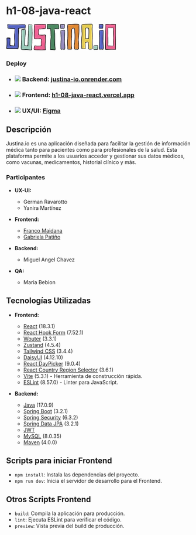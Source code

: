 # h1-08-java-react
![Justina.io Logo](https://raw.githubusercontent.com/No-Country-simulation/h1-08-java-react/dev-maidana/client/public/logo.webp)

### Deploy
- ### <img src="https://img.icons8.com/ios-filled/50/000000/server.png" height="18px"/> Backend: [justina-io.onrender.com](https://justina-io.onrender.com/)
- ### <img src="https://img.icons8.com/color/48/000000/react-native.png" height="18px"/> Frontend: [h1-08-java-react.vercel.app](https://h1-08-java-react.vercel.app/)
- ### <img height="18px" src="https://img.icons8.com/color/344/figma--v1.png"/> UX/UI: [Figma](https://www.figma.com/design/Igq2YAq8wpZzn7Wy6Vlsv0/Justina.io-MVP?node-id=6222-7899&t=FBSHZJrFd4AW4m1D-1)


## Descripción
Justina.io es una aplicación diseñada para facilitar la gestión de información médica tanto para pacientes como para profesionales de la salud. Esta plataforma permite a los usuarios acceder y gestionar sus datos médicos, como vacunas, medicamentos, historial clínico y más.

### Participantes

- **UX-UI:** 
    - German Ravarotto
    - Yanira Martínez

- **Frontend:** 
    - [Franco Maidana](https://github.com/Maidana0/) 
    - [Gabriela Patiño](https://github.com/Gabyp05/) 

- **Backend:** 
    - Miguel Angel Chavez

- **QA:** 
    - Maria Bebion

## Tecnologías Utilizadas

- **Frontend:**
  - [React](https://reactjs.org/) (18.3.1)
  - [React Hook Form](https://react-hook-form.com/) (7.52.1)
  - [Wouter](https://github.com/molefrog/wouter) (3.3.1)
  - [Zustand](https://zustand-demo.pmnd.rs/) (4.5.4)
  - [Tailwind CSS](https://tailwindcss.com/) (3.4.4)
  - [DaisyUI](https://daisyui.com/) (4.12.10)
  - [React DayPicker](https://daypicker.dev/) (9.0.4)
  - [React Country Region Selector](https://github.com/country-regions/react-country-region-selector/) (3.6.1)
  - [Vite](https://vitejs.dev/) (5.3.1) - Herramienta de construcción rápida.
  - [ESLint](https://eslint.org/) (8.57.0) - Linter para JavaScript.

- **Backend:**
  - [Java](https://www.java.com/) (17.0.9) 
  - [Spring Boot](https://spring.io/projects/spring-boot) (3.2.1) 
  - [Spring Security](https://spring.io/projects/spring-security) (6.3.2) 
  - [Spring Data JPA](https://spring.io/projects/spring-data-jpa) (3.2.1)
  - [JWT](https://jwt.io/)
  - [MySQL](https://www.mysql.com/) (8.0.35) 
  - [Maven](https://maven.apache.org/) (4.0.0)


## Scripts para iniciar **Frontend**
- `npm install`: Instala las dependencias del proyecto.
- `npm run dev`: Inicia el servidor de desarrollo para el Frontend.

## Otros Scripts **Frontend**
- `build`: Compila la aplicación para producción.
- `lint`: Ejecuta ESLint para verificar el código.
- `preview`: Vista previa del build de producción.

